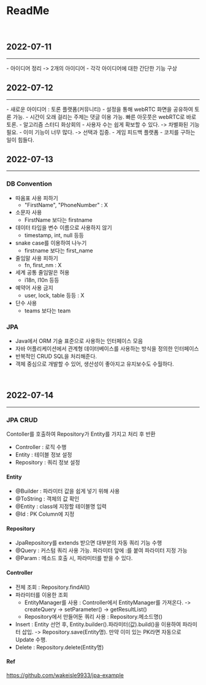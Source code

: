 # ReadMe

<br>

## 2022-07-11

<hr>
- 아이디어 정리 -> 2개의 아이디어
- 각각 아이디어에 대한 간단한 기능 구상

<br>

## 2022-07-12

<hr>
- 새로운 아이디어 : 토론 플랫폼(커뮤니티)
    - 설정을 통해 webRTC 화면을 공유하여 토론 가능.
    - 시간이 오래 걸리는 주제는 댓글 이용 가능. 빠른 아웃풋은 webRTC로 바로 토론.
- 알고리즘 스터디 화상회의
    - 사용자 수는 쉽게 확보할 수 있다. -> 차별화된 기능 필요.
    - 이미 기능이 너무 많다. -> 선택과 집중.
- 게임 피드백 플랫폼
    - 코치를 구하는 일이 힘들다.

<br>

## 2022-07-13

<hr>

### DB Convention

- 따옴표 사용 피하기
  - "FirstName", "PhoneNumber" : X
- 소문자 사용
  - FirstName 보다는 firstname
- 데이터 타입을 변수 이름으로 사용하지 않기
  - timestamp, int, null 등등
- snake case를 이용하여 나누기
  - firstname 보다는 first_name
- 줄임말 사용 피하기
  - fn, first_nm : X
- 세계 공통 줄임말은 허용
  - i18n, l10n 등등
- 예약어 사용 금지
  - user, lock, table 등등 : X
- 단수 사용
  - teams 보다는 team

### JPA

- Java에서 ORM 기술 표준으로 사용하는 인터페이스 모음
- 자바 어플리케이션에서 관계형 데이터베이스를 사용하는 방식을 정의한 인터페이스
- 반복적인 CRUD SQL을 처리해준다.
- 객체 중심으로 개발할 수 있어, 생산성이 좋아지고 유지보수도 수월하다.

<br>

## 2022-07-14

<hr>

### JPA CRUD

Contoller를 호출하여 Repository가 Entity를 가지고 처리 후 반환

- Controller : 로직 수행
- Entity : 테이블 정보 설정
- Repository : 쿼리 정보 설정

#### Entity

- @Builder : 파라미터 값을 쉽게 넣기 위해 사용
- @ToString : 객체의 값 확인
- @Entity : class에 지정할 테이블명 입력
- @Id : PK Column에 지정

#### Repository

- JpaRepository를 extends 받으면 대부분의 자동 쿼리 기능 수행
- @Query : 커스텀 쿼리 사용 가능. 파라미터 앞에 :를 붙여 파라미터 지정 가능
- @Param : 메소드 호출 시, 파라미터를 받을 수 있다.

#### Controller

- 전체 조회 : Repository.findAll()
- 파라미터를 이용한 조회
  - EntityManager를 사용 : Controller에서 EntityManager를 가져온다. -> createQuery -> setParameter() -> getResultList()
  - Repository에서 만들어둔 쿼리 사용 : Repository.메소드명()
- Insert : Entity 선언 후, Entity.builder().파라미터(값).build()을 이용하여 파라미터 삽입. -> Repository.save(Entity명). 만약 이미 있는 PK라면 자동으로 Update 수행.
- Delete : Repository.delete(Entity명)

#### Ref

https://github.com/wakeisle9933/jpa-example
